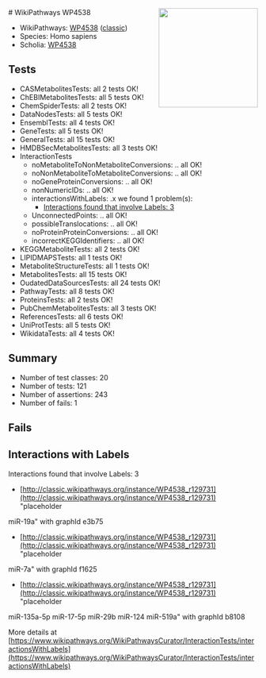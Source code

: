 <img style="float: right; width: 200px" src="https://upload.wikimedia.org/wikipedia/commons/thumb/8/83/Wplogo_with_text_500.png/640px-Wplogo_with_text_500.png" />
# WikiPathways WP4538

* WikiPathways: [WP4538](https://wikipathways.org/pathways/WP4538) ([classic](https://classic.wikipathways.org/instance/WP4538))
* Species: Homo sapiens
* Scholia: [WP4538](https://scholia.toolforge.org/wikipathways/WP4538)
## Tests
* CASMetabolitesTests: all 2 tests OK!
* ChEBIMetabolitesTests: all 5 tests OK!
* ChemSpiderTests: all 2 tests OK!
* DataNodesTests: all 5 tests OK!
* EnsemblTests: all 4 tests OK!
* GeneTests: all 5 tests OK!
* GeneralTests: all 15 tests OK!
* HMDBSecMetabolitesTests: all 3 tests OK!
* InteractionTests
    * noMetaboliteToNonMetaboliteConversions: .. all OK!
    * noNonMetaboliteToMetaboliteConversions: .. all OK!
    * noGeneProteinConversions: .. all OK!
    * nonNumericIDs: .. all OK!
    * interactionsWithLabels: .x we found 1 problem(s):
        * [Interactions found that involve Labels: 3](#630d267a)
    * UnconnectedPoints: .. all OK!
    * possibleTranslocations: .. all OK!
    * noProteinProteinConversions: .. all OK!
    * incorrectKEGGIdentifiers: .. all OK!
* KEGGMetaboliteTests: all 2 tests OK!
* LIPIDMAPSTests: all 1 tests OK!
* MetaboliteStructureTests: all 1 tests OK!
* MetabolitesTests: all 15 tests OK!
* OudatedDataSourcesTests: all 24 tests OK!
* PathwayTests: all 8 tests OK!
* ProteinsTests: all 2 tests OK!
* PubChemMetabolitesTests: all 3 tests OK!
* ReferencesTests: all 6 tests OK!
* UniProtTests: all 5 tests OK!
* WikidataTests: all 4 tests OK!


## Summary

* Number of test classes: 20
* Number of tests: 121
* Number of assertions: 243
* Number of fails: 1

## Fails

<a name="630d267a" />

## Interactions with Labels

Interactions found that involve Labels: 3

* [http://classic.wikipathways.org/instance/WP4538_r129731](http://classic.wikipathways.org/instance/WP4538_r129731) "placeholder

miR-19a" with graphId e3b75
* [http://classic.wikipathways.org/instance/WP4538_r129731](http://classic.wikipathways.org/instance/WP4538_r129731) "placeholder

miR-7a" with graphId f1625
* [http://classic.wikipathways.org/instance/WP4538_r129731](http://classic.wikipathways.org/instance/WP4538_r129731) "placeholder

miR-135a-5p
miR-17-5p
miR-29b
miR-124
miR-519a" with graphId b8108


More details at [https://www.wikipathways.org/WikiPathwaysCurator/InteractionTests/interactionsWithLabels](https://www.wikipathways.org/WikiPathwaysCurator/InteractionTests/interactionsWithLabels)

